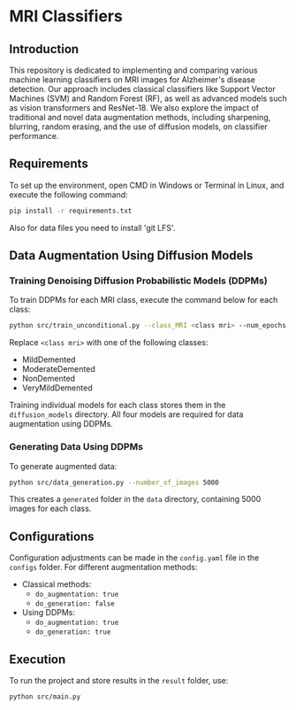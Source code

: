 # MRI Classifiers

## Introduction
This repository is dedicated to implementing and comparing various machine learning classifiers on MRI images for Alzheimer's disease detection. Our approach includes classical classifiers like Support Vector Machines (SVM) and Random Forest (RF), as well as advanced models such as vision transformers and ResNet-18. We also explore the impact of traditional and novel data augmentation methods, including sharpening, blurring, random erasing, and the use of diffusion models, on classifier performance.

## Requirements
To set up the environment, open CMD in Windows or Terminal in Linux, and execute the following command:
```bash
pip install -r requirements.txt
```
Also for data files you need to install 'git LFS'.

## Data Augmentation Using Diffusion Models

### Training Denoising Diffusion Probabilistic Models (DDPMs)
To train DDPMs for each MRI class, execute the command below for each class:
```bash
python src/train_unconditional.py --class_MRI <class mri> --num_epochs 400
```
Replace `<class mri>` with one of the following classes:
- MildDemented
- ModerateDemented
- NonDemented
- VeryMildDemented

Training individual models for each class stores them in the `diffusion_models` directory. All four models are required for data augmentation using DDPMs.

### Generating Data Using DDPMs
To generate augmented data:
```bash
python src/data_generation.py --number_of_images 5000
```
This creates a `generated` folder in the `data` directory, containing 5000 images for each class.

## Configurations
Configuration adjustments can be made in the `config.yaml` file in the `configs` folder. For different augmentation methods:
- Classical methods:
  + `do_augmentation: true`
  + `do_generation: false`
- Using DDPMs:
  + `do_augmentation: true`
  + `do_generation: true`

## Execution
To run the project and store results in the `result` folder, use:
```bash
python src/main.py
```
